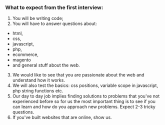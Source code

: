 ### What to expect from the first interview: 

1. You will be writing code;
2. You will have to answer questions about:
  * html,
  * css,
  * javascript,
  * php,
  * ecommerce,
  * magento
  * and general stuff about the web.
3. We would like to see that you are passionate about the web and understand how it works.
4. We will also test the basics: css positions, variable scope in javascript, php string functions etc. 
5. Our day to day job implies finding solutions to problems that you've not experienced before so for us the most important thing is to see if you can learn and how do you approach new problems. Expect 2-3 tricky questions. 
6. If you've built websites that are online, show us. 